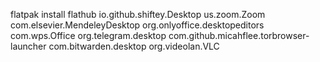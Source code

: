 flatpak install flathub io.github.shiftey.Desktop us.zoom.Zoom com.elsevier.MendeleyDesktop org.onlyoffice.desktopeditors com.wps.Office org.telegram.desktop com.github.micahflee.torbrowser-launcher com.bitwarden.desktop org.videolan.VLC
